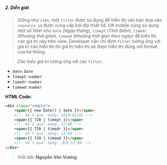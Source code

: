 ##### 2. Diễn giải
> Giống như `i18n`, một `filter` được sử dụng để hiển thị văn bản dựa vào `resource_id` được cung cấp bởi đội thiết kế. UK mobile cũng sử dụng một số filter như `date` (*Ngày tháng*), `timept` (*Thời điểm*), `timedr` (*Khoảng thời gian*), `timewd` (*Khoảng thời gian theo ngày*) để hiển thị các giá trị này trên view. Developer cần chỉ định `filter` tương ứng với giá trị cần hiển thị thì giá trị hiển thị sẽ được hiển thị đúng với format của hệ thống.

> *Các kiểu giá trị* tương ứng với các `filter`:
- `date`: `Date`
- `timept`: `number`
- `timedr`: `number`
- `timewd`: `number`

**HTML Code:**
```html
<div class="sample">
    <span>{{ new Date() | date }}</span>
    <!-- kết quả dạng: 2019/01/01 -->
    <span>{{ 720 | timept }}</span>
    <!-- kết quả dạng: 12:00 -->
    <span>{{ 720 | timedr }}</span>
    <!-- kết quả dạng: 12:00 -->
    <span>{{ 720 | timewd }}</span>
    <!-- kết quả dạng: 当日 12:00 -->
</div>
```
<div class="mt-2"></div>

> Viết bởi: **Nguyễn Văn Vương**.
<div class="mb-2"></div>